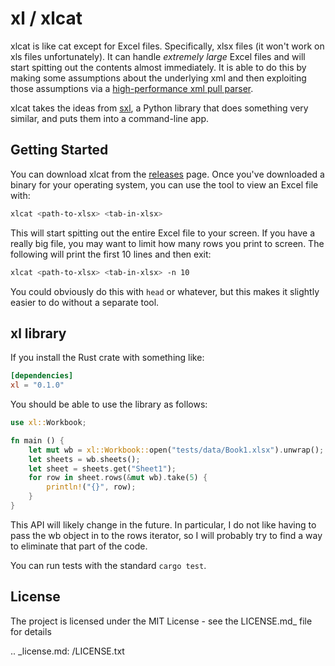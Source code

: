 # xl / xlcat

xlcat is like cat except for Excel files. Specifically, xlsx files (it won't
work on xls files unfortunately). It can handle *extremely large* Excel files
and will start spitting out the contents almost immediately. It is able to do
this by making some assumptions about the underlying xml and then exploiting
those assumptions via a [high-performance xml pull
parser](https://github.com/tafia/quick-xml).

xlcat takes the ideas from [sxl](https://github.com/ktr/sxl/), a Python library
that does something very similar, and puts them into a command-line app.

## Getting Started

You can download xlcat from the
[releases](https://github.com/xlprotips/xl/releases) page. Once you've
downloaded a binary for your operating system, you can use the tool to view an
Excel file with:

```bash
xlcat <path-to-xlsx> <tab-in-xlsx>
```

This will start spitting out the entire Excel file to your screen. If you have
a really big file, you may want to limit how many rows you print to screen. The
following will print the first 10 lines and then exit:

```bash
xlcat <path-to-xlsx> <tab-in-xlsx> -n 10
```

You could obviously do this with `head` or whatever, but this makes it slightly
easier to do without a separate tool.

## xl library

If you install the Rust crate with something like:

```toml
[dependencies]
xl = "0.1.0"
```

You should be able to use the library as follows:

```rust
use xl::Workbook;

fn main () {
    let mut wb = xl::Workbook::open("tests/data/Book1.xlsx").unwrap();
    let sheets = wb.sheets();
    let sheet = sheets.get("Sheet1");
    for row in sheet.rows(&mut wb).take(5) {
        println!("{}", row);
    }
}
```

This API will likely change in the future. In particular, I do not like having
to pass the wb object in to the rows iterator, so I will probably try to find a
way to eliminate that part of the code.

You can run tests with the standard `cargo test`.

## License

The project is licensed under the MIT License - see the LICENSE.md_ file for
details


.. _license.md: /LICENSE.txt
